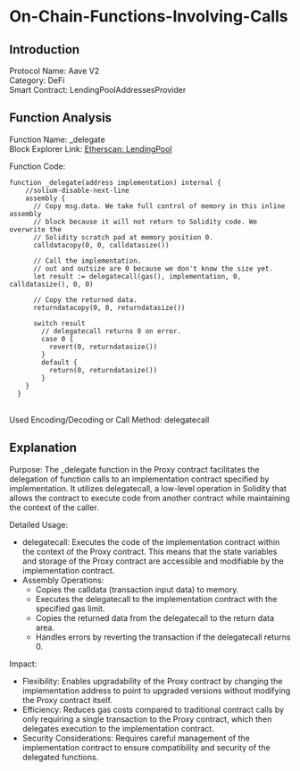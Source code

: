 # On-Chain-Functions-Involving-Calls

## Introduction
Protocol Name: Aave V2 <br />
Category: DeFi <br />
Smart Contract: LendingPoolAddressesProvider <br />

## Function Analysis
Function Name: _delegate <br />
Block Explorer Link: [Etherscan: LendingPool](https://etherscan.io/address/0xb53c1a33016b2dc2ff3653530bff1848a515c8c5#code) <br />

Function Code:
```
function _delegate(address implementation) internal {
    //solium-disable-next-line
    assembly {
      // Copy msg.data. We take full control of memory in this inline assembly
      // block because it will not return to Solidity code. We overwrite the
      // Solidity scratch pad at memory position 0.
      calldatacopy(0, 0, calldatasize())

      // Call the implementation.
      // out and outsize are 0 because we don't know the size yet.
      let result := delegatecall(gas(), implementation, 0, calldatasize(), 0, 0)

      // Copy the returned data.
      returndatacopy(0, 0, returndatasize())

      switch result
        // delegatecall returns 0 on error.
        case 0 {
          revert(0, returndatasize())
        }
        default {
          return(0, returndatasize())
        }
    }
  }
```
<br />
Used Encoding/Decoding or Call Method: delegatecall <br />

## Explanation

Purpose: The _delegate function in the Proxy contract facilitates the delegation of function calls to an implementation contract specified by implementation. It utilizes delegatecall, a low-level operation in Solidity that allows the contract to execute code from another contract while maintaining the context of the caller. <br />

Detailed Usage:

- delegatecall: Executes the code of the implementation contract within the context of the Proxy contract. This means that the state variables and storage of the Proxy contract are accessible and modifiable by the implementation contract. <br />
- Assembly Operations:
    - Copies the calldata (transaction input data) to memory. <br />
    - Executes the delegatecall to the implementation contract with the specified gas limit. <br />
    - Copies the returned data from the delegatecall to the return data area. <br />
    - Handles errors by reverting the transaction if the delegatecall returns 0. <br />

Impact:

- Flexibility: Enables upgradability of the Proxy contract by changing the implementation address to point to upgraded versions without modifying the Proxy contract itself.<br />
- Efficiency: Reduces gas costs compared to traditional contract calls by only requiring a single transaction to the Proxy contract, which then delegates execution to the implementation contract.<br />
- Security Considerations: Requires careful management of the implementation contract to ensure compatibility and security of the delegated functions.






